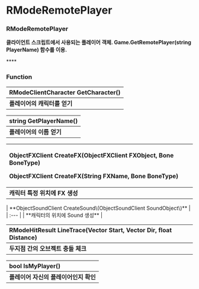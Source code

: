 # RModeRemotePlayer

### **RModeRemotePlayer**

**클라이언트 스크립트에서 사용되는 플레이어 객체. Game.GetRemotePlayer\(string PlayerName\) 함수를 이용.**

\*\*\*\*

### **Function**

| **RModeClientCharacter GetCharacter\(\)** |
| :--- |
| **플레이어의 캐릭터를 얻기** |

| **string GetPlayerName\(\)** |
| :--- |
| **플레이어의 이름 얻기** |

<table>
  <thead>
    <tr>
      <th style="text-align:left">
        <p><b>ObjectFXClient CreateFX(ObjectFXClient FXObject, Bone BoneType)</b>
        </p>
        <p><b>ObjectFXClient CreateFX(String FXName, Bone BoneType)</b>
        </p>
      </th>
    </tr>
  </thead>
  <tbody>
    <tr>
      <td style="text-align:left"><b>&#xCE90;&#xB9AD;&#xD130; &#xD2B9;&#xC815; &#xC704;&#xCE58;&#xC5D0; FX &#xC0DD;&#xC131;</b>
      </td>
    </tr>
  </tbody>
</table>| **ObjectSoundClient CreateSound\(ObjectSoundClient SoundObject\)** |
| :--- |
| **캐릭터의 위치에 Sound 생성** |

| **RModeHitResult LineTrace\(Vector Start, Vector Dir, float Distance\)** |
| :--- |
| **두지점 간의 오브젝트 충돌 체크** |

| **bool IsMyPlayer\(\)** |
| :--- |
| **플레이어 자신의 플레이어인지 확인** |

